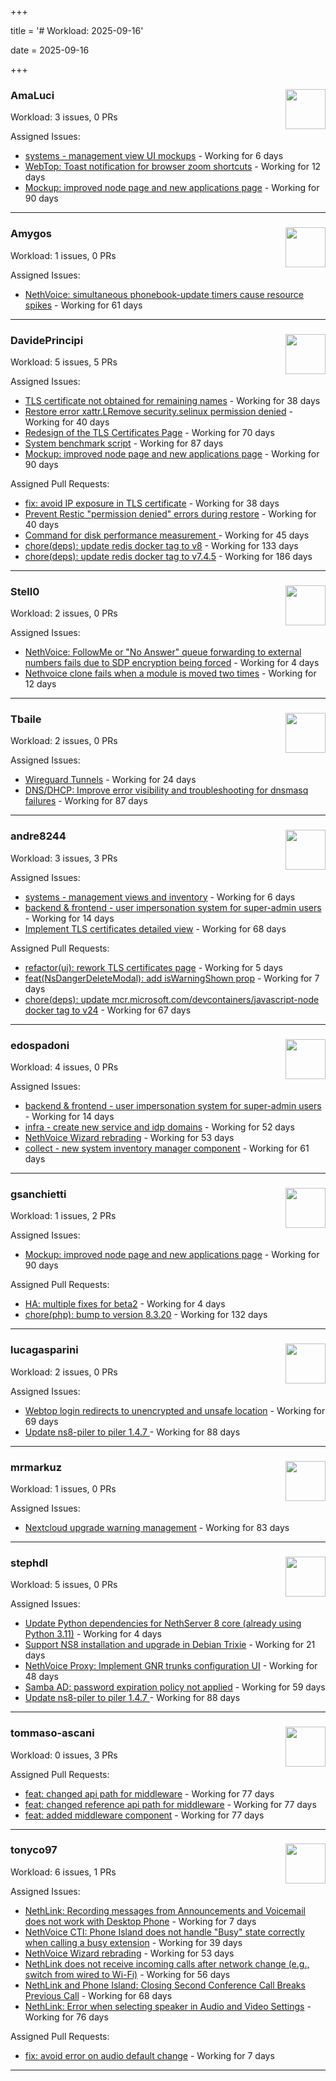 +++

title = '# Workload: 2025-09-16'

date = 2025-09-16

+++

### AmaLuci <img src='https://avatars.githubusercontent.com/u/166636295?v=4&s=64' width='64' height='64' style='float:right;' /> ###
Workload: 3 issues, 0 PRs


Assigned Issues:
- [systems - management view UI mockups](https://github.com/NethServer/my/issues/23) - Working for 6 days
- [WebTop: Toast notification for browser zoom shortcuts](https://github.com/NethServer/dev/issues/7615) - Working for 12 days
- [Mockup: improved node page and new applications page](https://github.com/NethServer/dev/issues/7507) - Working for 90 days
---

### Amygos <img src='https://avatars.githubusercontent.com/u/510232?v=4&s=64' width='64' height='64' style='float:right;' /> ###
Workload: 1 issues, 0 PRs


Assigned Issues:
- [NethVoice: simultaneous phonebook-update timers cause resource spikes](https://github.com/NethServer/dev/issues/7555) - Working for 61 days
---

### DavidePrincipi <img src='https://avatars.githubusercontent.com/u/2920838?v=4&s=64' width='64' height='64' style='float:right;' /> ###
Workload: 5 issues, 5 PRs


Assigned Issues:
- [TLS certificate not obtained for remaining names](https://github.com/NethServer/dev/issues/7601) - Working for 38 days
- [Restore error xattr.LRemove security.selinux permission denied](https://github.com/NethServer/dev/issues/7598) - Working for 40 days
- [Redesign of the TLS Certificates Page](https://github.com/NethServer/dev/issues/7544) - Working for 70 days
- [System benchmark script](https://github.com/NethServer/dev/issues/7519) - Working for 87 days
- [Mockup: improved node page and new applications page](https://github.com/NethServer/dev/issues/7507) - Working for 90 days

Assigned Pull Requests:
- [fix: avoid IP exposure in TLS certificate](https://github.com/NethServer/ns8-traefik/pull/104) - Working for 38 days
- [Prevent Restic "permission denied" errors during restore](https://github.com/NethServer/ns8-core/pull/920) - Working for 40 days
- [Command for disk performance measurement ](https://github.com/NethServer/ns8-core/pull/915) - Working for 45 days
- [chore(deps): update redis docker tag to v8](https://github.com/NethServer/ns8-core/pull/874) - Working for 133 days
- [chore(deps): update redis docker tag to v7.4.5](https://github.com/NethServer/ns8-core/pull/830) - Working for 186 days
---

### Stell0 <img src='https://avatars.githubusercontent.com/u/4547897?v=4&s=64' width='64' height='64' style='float:right;' /> ###
Workload: 2 issues, 0 PRs


Assigned Issues:
- [NethVoice: FollowMe or "No Answer" queue forwarding to external numbers fails due to SDP encryption being forced](https://github.com/NethServer/dev/issues/7627) - Working for 4 days
- [Nethvoice clone fails when a module is moved two times](https://github.com/NethServer/dev/issues/7616) - Working for 12 days
---

### Tbaile <img src='https://avatars.githubusercontent.com/u/8052641?v=4&s=64' width='64' height='64' style='float:right;' /> ###
Workload: 2 issues, 0 PRs


Assigned Issues:
- [Wireguard Tunnels](https://github.com/NethServer/nethsecurity/issues/1352) - Working for 24 days
- [DNS/DHCP: Improve error visibility and troubleshooting for dnsmasq failures](https://github.com/NethServer/nethsecurity/issues/1278) - Working for 87 days
---

### andre8244 <img src='https://avatars.githubusercontent.com/u/4612169?v=4&s=64' width='64' height='64' style='float:right;' /> ###
Workload: 3 issues, 3 PRs


Assigned Issues:
- [systems - management views and inventory](https://github.com/NethServer/my/issues/22) - Working for 6 days
- [backend & frontend - user impersonation system for super-admin users](https://github.com/NethServer/my/issues/20) - Working for 14 days
- [Implement TLS certificates detailed view](https://github.com/NethServer/dev/issues/7548) - Working for 68 days

Assigned Pull Requests:
- [refactor(ui): rework TLS certificates page](https://github.com/NethServer/ns8-core/pull/933) - Working for 5 days
- [feat(NsDangerDeleteModal): add isWarningShown prop](https://github.com/NethServer/ns8-ui-lib/pull/40) - Working for 7 days
- [chore(deps): update mcr.microsoft.com/devcontainers/javascript-node docker tag to v24](https://github.com/NethServer/ns8-mail/pull/194) - Working for 67 days
---

### edospadoni <img src='https://avatars.githubusercontent.com/u/6152486?v=4&s=64' width='64' height='64' style='float:right;' /> ###
Workload: 4 issues, 0 PRs


Assigned Issues:
- [backend & frontend - user impersonation system for super-admin users](https://github.com/NethServer/my/issues/20) - Working for 14 days
- [infra - create new service and idp domains](https://github.com/NethServer/my/issues/9) - Working for 52 days
- [NethVoice Wizard rebrading](https://github.com/NethServer/dev/issues/7571) - Working for 53 days
- [collect - new system inventory manager component](https://github.com/NethServer/my/issues/7) - Working for 61 days
---

### gsanchietti <img src='https://avatars.githubusercontent.com/u/804596?v=4&s=64' width='64' height='64' style='float:right;' /> ###
Workload: 1 issues, 2 PRs


Assigned Issues:
- [Mockup: improved node page and new applications page](https://github.com/NethServer/dev/issues/7507) - Working for 90 days

Assigned Pull Requests:
- [HA: multiple fixes for beta2](https://github.com/NethServer/nethsecurity/pull/1369) - Working for 4 days
- [chore(php): bump to version 8.3.20](https://github.com/NethServer/ns8-webtop/pull/120) - Working for 132 days
---

### lucagasparini <img src='https://avatars.githubusercontent.com/u/11161326?v=4&s=64' width='64' height='64' style='float:right;' /> ###
Workload: 2 issues, 0 PRs


Assigned Issues:
- [Webtop login redirects to unencrypted and unsafe location](https://github.com/NethServer/dev/issues/7547) - Working for 69 days
- [Update ns8-piler to piler 1.4.7 ](https://github.com/NethServer/dev/issues/7516) - Working for 88 days
---

### mrmarkuz <img src='https://avatars.githubusercontent.com/u/31746411?v=4&s=64' width='64' height='64' style='float:right;' /> ###
Workload: 1 issues, 0 PRs


Assigned Issues:
- [Nextcloud upgrade warning management](https://github.com/NethServer/dev/issues/7522) - Working for 83 days
---

### stephdl <img src='https://avatars.githubusercontent.com/u/3164851?v=4&s=64' width='64' height='64' style='float:right;' /> ###
Workload: 5 issues, 0 PRs


Assigned Issues:
- [Update Python dependencies for NethServer 8 core (already using Python 3.11)](https://github.com/NethServer/dev/issues/7625) - Working for 4 days
- [Support NS8 installation and upgrade in Debian Trixie](https://github.com/NethServer/dev/issues/7608) - Working for 21 days
- [NethVoice Proxy: Implement GNR trunks configuration UI](https://github.com/NethServer/dev/issues/7578) - Working for 48 days
- [Samba AD: password expiration policy not applied](https://github.com/NethServer/dev/issues/7558) - Working for 59 days
- [Update ns8-piler to piler 1.4.7 ](https://github.com/NethServer/dev/issues/7516) - Working for 88 days
---

### tommaso-ascani <img src='https://avatars.githubusercontent.com/u/31596042?v=4&s=64' width='64' height='64' style='float:right;' /> ###
Workload: 0 issues, 3 PRs


Assigned Pull Requests:
- [feat: changed api path for middleware](https://github.com/nethesis/nethvoice-cti/pull/317) - Working for 77 days
- [feat: changed reference api path for middleware](https://github.com/nethesis/phone-island/pull/103) - Working for 77 days
- [feat: added middleware component](https://github.com/nethesis/ns8-nethvoice/pull/493) - Working for 77 days
---

### tonyco97 <img src='https://avatars.githubusercontent.com/u/36625268?v=4&s=64' width='64' height='64' style='float:right;' /> ###
Workload: 6 issues, 1 PRs


Assigned Issues:
- [NethLink: Recording messages from Announcements and Voicemail does not work with Desktop Phone](https://github.com/NethServer/dev/issues/7619) - Working for 7 days
- [NethVoice CTI: Phone Island does not handle "Busy" state correctly when calling a busy extension](https://github.com/NethServer/dev/issues/7599) - Working for 39 days
- [NethVoice Wizard rebrading](https://github.com/NethServer/dev/issues/7571) - Working for 53 days
- [NethLink does not receive incoming calls after network change (e.g., switch from wired to Wi-Fi)](https://github.com/NethServer/dev/issues/7561) - Working for 56 days
- [NethLink and Phone Island: Closing Second Conference Call Breaks Previous Call](https://github.com/NethServer/dev/issues/7550) - Working for 68 days
- [NethLink: Error when selecting speaker in Audio and Video Settings](https://github.com/NethServer/dev/issues/7538) - Working for 76 days

Assigned Pull Requests:
- [fix: avoid error on audio default change](https://github.com/NethServer/nethlink/pull/73) - Working for 7 days
---

